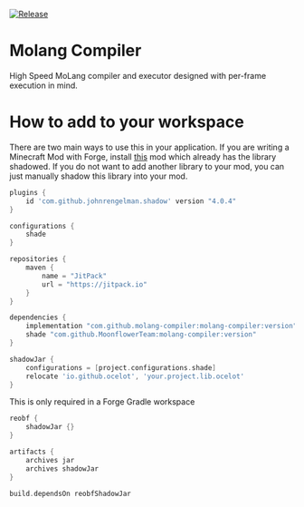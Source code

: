 [![Release](https://jitpack.io/v/Ocelot5836/molang-compiler.svg)](https://jitpack.io/#Ocelot5836/molang-compiler)

# Molang Compiler

High Speed MoLang compiler and executor designed with per-frame execution in mind.

# How to add to your workspace

There are two main ways to use this in your application. If you are writing a Minecraft Mod with Forge,
install [this](https://github.com/Ocelot5836/ModelAnima) mod which already has the library shadowed. If you do not want
to add another library to your mod, you can just manually shadow this library into your mod.

```gradle
plugins {
    id 'com.github.johnrengelman.shadow' version "4.0.4"
}

configurations {
    shade
}

repositories {
    maven {
        name = "JitPack"
        url = "https://jitpack.io"
    }
}

dependencies {
    implementation "com.github.molang-compiler:molang-compiler:version"
    shade "com.github.MoonflowerTeam:molang-compiler:version"
}

shadowJar {
    configurations = [project.configurations.shade]
    relocate 'io.github.ocelot', 'your.project.lib.ocelot'
}
```

This is only required in a Forge Gradle workspace

```gradle
reobf {
    shadowJar {}
}

artifacts {
    archives jar
    archives shadowJar
}

build.dependsOn reobfShadowJar
```
